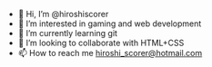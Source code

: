 - 👋 Hi, I’m @hiroshiscorer
- 👀 I’m interested in gaming and web development
- 🌱 I’m currently learning git
- 💞️ I’m looking to collaborate with HTML+CSS
- 📫 How to reach me hiroshi_scorer@hotmail.com

<!---
hiroshiscorer/hiroshiscorer is a ✨ special ✨ repository because its `README.md` (this file) appears on your GitHub profile.
You can click the Preview link to take a look at your changes.
--->
